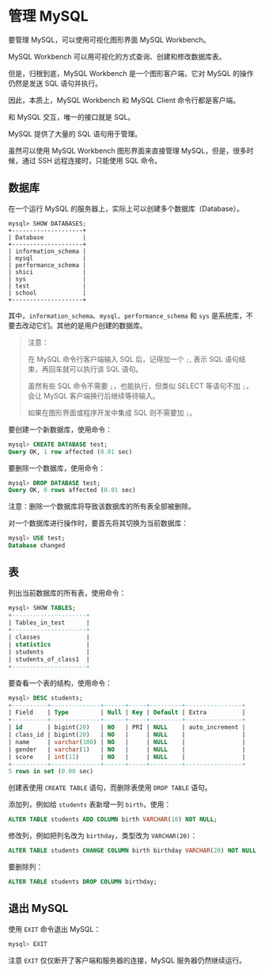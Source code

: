 # 管理 MySQL

要管理 MySQL，可以使用可视化图形界面 MySQL Workbench。

MySQL Workbench 可以用可视化的方式查询、创建和修改数据库表。

但是，归根到底，MySQL Workbench 是一个图形客户端，它对 MySQL 的操作仍然是发送 SQL 语句并执行。

因此，本质上，MySQL Workbench 和 MySQL Client 命令行都是客户端。

和 MySQL 交互，唯一的接口就是 SQL。

MySQL 提供了大量的 SQL 语句用于管理。

虽然可以使用 MySQL Workbench 图形界面来直接管理 MySQL，但是，很多时候，通过 SSH 远程连接时，只能使用 SQL 命令。

## 数据库

在一个运行 MySQL 的服务器上，实际上可以创建多个数据库（Database）。

```
mysql> SHOW DATABASES;
+--------------------+
| Database           |
+--------------------+
| information_schema |
| mysql              |
| performance_schema |
| shici              |
| sys                |
| test               |
| school             |
+--------------------+
```

其中，`information_schema`、`mysql`、`performance_schema` 和 `sys` 是系统库，不要去改动它们。其他的是用户创建的数据库。

> 注意：
>
> 在 MySQL 命令行客户端输入 SQL 后，记得加一个 `;`, 表示 SQL 语句结束，再回车就可以执行该 SQL 语句。
>
> 虽然有些 SQL 命令不需要 `;`，也能执行，但类似 SELECT 等语句不加 `;`，会让 MySQL 客户端换行后继续等待输入。
>
> 如果在图形界面或程序开发中集成 SQL 则不需要加 `;`。

要创建一个新数据库，使用命令：

```sql
mysql> CREATE DATABASE test;
Query OK, 1 row affected (0.01 sec)
```

要删除一个数据库，使用命令：

```sql
mysql> DROP DATABASE test;
Query OK, 0 rows affected (0.01 sec)
```

注意：删除一个数据库将导致该数据库的所有表全部被删除。

对一个数据库进行操作时，要首先将其切换为当前数据库：

```sql
mysql> USE test;
Database changed
```

## 表

列出当前数据库的所有表，使用命令：

```sql
mysql> SHOW TABLES;
+---------------------+
| Tables_in_test      |
+---------------------+
| classes             |
| statistics          |
| students            |
| students_of_class1  |
+---------------------+
```

要查看一个表的结构，使用命令：

```sql
mysql> DESC students;
+----------+--------------+------+-----+---------+----------------+
| Field    | Type         | Null | Key | Default | Extra          |
+----------+--------------+------+-----+---------+----------------+
| id       | bigint(20)   | NO   | PRI | NULL    | auto_increment |
| class_id | bigint(20)   | NO   |     | NULL    |                |
| name     | varchar(100) | NO   |     | NULL    |                |
| gender   | varchar(1)   | NO   |     | NULL    |                |
| score    | int(11)      | NO   |     | NULL    |                |
+----------+--------------+------+-----+---------+----------------+
5 rows in set (0.00 sec)
```

创建表使用 `CREATE TABLE` 语句，而删除表使用 `DROP TABLE` 语句。

添加列，例如给 `students` 表新增一列 `birth`，使用：

```sql
ALTER TABLE students ADD COLUMN birth VARCHAR(10) NOT NULL;
```

修改列，例如把列名改为 `birthday`，类型改为 `VARCHAR(20)`：

```sql
ALTER TABLE students CHANGE COLUMN birth birthday VARCHAR(20) NOT NULL;
```

要删除列：

```sql
ALTER TABLE students DROP COLUMN birthday;
```

## 退出 MySQL

使用 `EXIT` 命令退出 MySQL：

```sql
mysql> EXIT
```

注意 `EXIT` 仅仅断开了客户端和服务器的连接，MySQL 服务器仍然继续运行。
